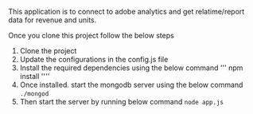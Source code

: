 This application is to connect to adobe analytics and get relatime/report data for revenue and units.

Once you clone this project follow the below steps

1. Clone the project
2. Update the configurations in the config.js file
3. Install the required dependencies using the below command
''' npm install ''''
4. Once installed. start the mongodb server using the below command
```./mongod```
5. Then start the server by running below command
``` node app.js ```